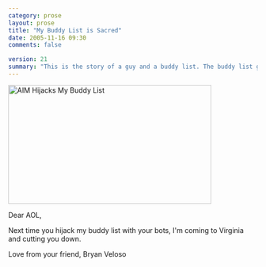 ```yaml
---
category: prose
layout: prose
title: "My Buddy List is Sacred"
date: 2005-11-16 09:30
comments: false

version: 21
summary: "This is the story of a guy and a buddy list. The buddy list gets defiled by bots and said guy writes a friendly letter."
---
```


[<img src="http://static.flickr.com/33/63979669_c3caf11f19_o.png" width="410" height="240" alt="AIM Hijacks My Buddy List" />][1]

Dear AOL,

Next time you hijack my buddy list with your bots, I'm coming to Virginia and cutting you down.

Love from your friend,
Bryan Veloso

[1]: http://www.flickr.com/photos/avalonstar/63979669/ "Photo Sharing"
